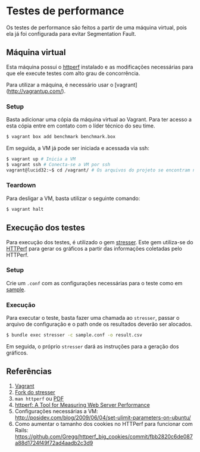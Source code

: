# Testes de performance

Os testes de performance são feitos a partir de uma máquina virtual, pois ela já foi configurada para evitar Segmentation Fault.

## Máquina virtual

Esta máquina possui o [httperf](http://www.hpl.hp.com/research/linux/httperf/) instalado e as modificações necessárias para que ele execute testes com alto grau de concorrência.

Para utilizar a máquina, é necessário usar o [vagrant] (http://vagrantup.com/).

### Setup

Basta adicionar uma cópia da máquina virtual ao Vagrant. Para ter acesso a esta cópia entre em contato com o líder técnico do seu time.

```sh
$ vagrant box add benchmark benchmark.box
```

Em seguida, a VM já pode ser iniciada e acessada via ssh:

```sh
$ vagrant up # Inicia a VM
$ vagrant ssh # Conecta-se a VM por ssh
vagrant@lucid32:~$ cd /vagrant/ # Os arquivos do projeto se encontram neste diretório 
```

### Teardown

Para desligar a VM, basta utilizar o seguinte comando:

```sh
$ vagrant halt
```

## Execução dos testes

Para execução dos testes, é utilizado o gem [stresser](https://github.com/guiocavalcanti/stresser). Este gem utiliza-se do [HTTPerf](http://www.hpl.hp.com/research/linux/httperf/) para gerar os gráficos a partir das informações coletadas pelo HTTPerf.


### Setup

Crie um ``.conf`` com as configurações necessárias para o teste como em [sample](https://github.com/redu/benchmarks/blob/master/sample.conf).

### Execução

Para executar o teste, basta fazer uma chamada ao ``stresser``, passar o arquivo de configuração e o path onde os resultados deverão ser alocados.

```sh
$ bundle exec stresser -c sample.conf -o result.csv
```

Em seguida, o próprio ``stresser`` dará as instruções para a geração dos gráficos.

## Referências

1. [Vagrant](http://vagrantup.com/)
2. [Fork do stresser](https://github.com/guiocavalcanti/stresser)
3. ``man httperf`` ou [PDF](http://www.hpl.hp.com/research/linux/httperf/httperf-man-0.9.pdf)
4. [httperf: A Tool for Measuring Web Server Performance](http://www.hpl.hp.com/research/linux/httperf/wisp98/httperf.pdf)
5. Configurações necessárias a VM: http://posidev.com/blog/2009/06/04/set-ulimit-parameters-on-ubuntu/
6. Como aumentar o tamanho dos cookies no HTTPerf para funcionar com Rails: https://github.com/Gregg/httperf_big_cookies/commit/fbb2820c6de087a88d1724f49f72ad4aadb2c3d9
